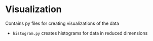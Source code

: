 # Visualization 
Contains py files for creating visualizations of the data

* `histogram.py` creates histograms for data in reduced dimensions
